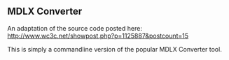 ## MDLX Converter

An adaptation of the source code posted here: http://www.wc3c.net/showpost.php?p=1125887&postcount=15

This is simply a commandline version of the popular MDLX Converter tool.
